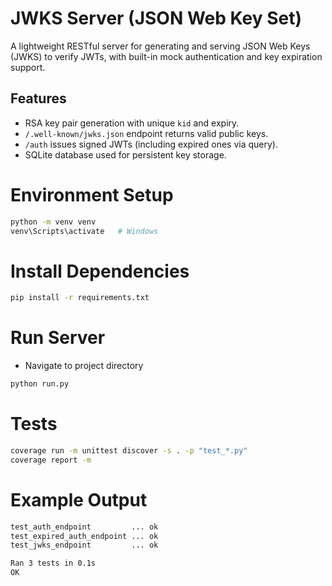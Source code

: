# JWKS Server (JSON Web Key Set)
A lightweight RESTful server for generating and serving JSON Web Keys (JWKS) to verify JWTs, with built-in mock authentication and key expiration support.


## Features
- RSA key pair generation with unique `kid` and expiry.
- `/.well-known/jwks.json` endpoint returns valid public keys.
- `/auth` issues signed JWTs (including expired ones via query).
- SQLite database used for persistent key storage.


# Environment Setup
```bash
python -m venv venv
venv\Scripts\activate   # Windows
```

# Install Dependencies
```bash
pip install -r requirements.txt
```

# Run Server
- Navigate to project directory
```bash
python run.py
```

# Tests
```bash
coverage run -m unittest discover -s . -p "test_*.py"
coverage report -m
```

# Example Output
```bash
test_auth_endpoint         ... ok
test_expired_auth_endpoint ... ok
test_jwks_endpoint         ... ok

Ran 3 tests in 0.1s
OK
```


